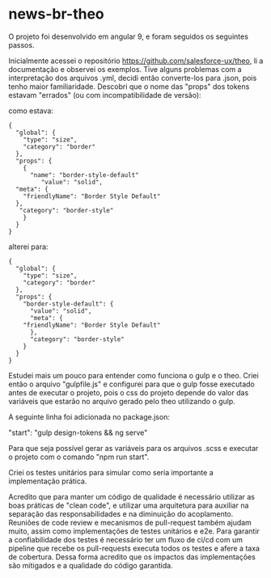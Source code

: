 # news-br-theo

O projeto foi desenvolvido em angular 9, e foram seguidos os seguintes passos.

Inicialmente acessei o repositório https://github.com/salesforce-ux/theo, li a documentação e observei os exemplos. Tive alguns problemas com a interpretação dos arquivos .yml, decidi então converte-los para .json, pois tenho maior familiaridade. Descobri que o nome das "props" dos tokens estavam "errados" (ou com incompatibilidade de versão):

como estava:

	{
	  "global": {
	    "type": "size",
	    "category": "border"
	  },
	  "props": {
		{
		  "name": "border-style-default"
		     "value": "solid",
	  "meta": {
		"friendlyName": "Border Style Default"
	  },
	   "category": "border-style"
	    }
	  }
	}

alterei para:

	{
	  "global": {
	    "type": "size",
	    "category": "border"
	  },
	  "props": {
	    "border-style-default": {
	      "value": "solid",
	      "meta": {
		"friendlyName": "Border Style Default"
	      },
	      "category": "border-style"
	    }
	  }
	}

Estudei mais um pouco para entender como funciona o gulp e o theo. Criei então o arquivo "gulpfile.js" e configurei para que o gulp fosse executado antes de executar o projeto, pois o css do projeto depende do valor das variáveis que estarão no arquivo gerado pelo theo utilizando o gulp.

A seguinte linha foi adicionada no package.json:

"start": "gulp design-tokens && ng serve"

Para que seja possível gerar as variáveis para os arquivos .scss e executar o projeto com o comando "npm run start".

Criei os testes unitários para simular como seria importante a implementação prática.

Acredito que para manter um código de qualidade é necessário utilizar as boas práticas de "clean code", e utilizar uma arquitetura para auxiliar na separação das responsabilidades e na diminuição do acoplamento. Reuniões de code review e mecanismos de pull-request também ajudam muito, assim como implementações de testes unitários e e2e. 
Para garantir a confiabilidade dos testes é necessário ter um fluxo de ci/cd com um pipeline que recebe os pull-requests executa todos os testes e afere a taxa de cobertura. Dessa forma acredito que os impactos das implementações são mitigados e a qualidade do código garantida.


